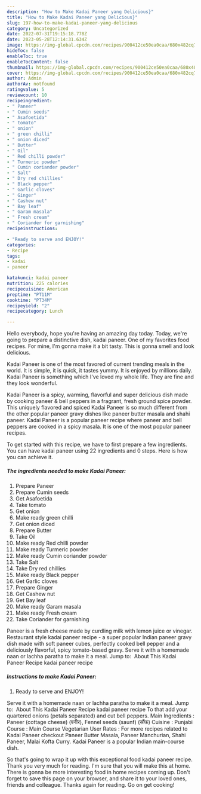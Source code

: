 ```yaml
---
description: "How to Make Kadai Paneer yang Delicious}"
title: "How to Make Kadai Paneer yang Delicious}"
slug: 197-how-to-make-kadai-paneer-yang-delicious
category: Uncategorized
date: 2022-07-31T19:15:18.778Z
date: 2023-05-28T12:14:31.634Z
image: https://img-global.cpcdn.com/recipes/900412ce50ea0caa/680x482cq70/kadai-paneer-recipe-main-photo.jpg
hideToc: false
enableToc: true
enableTocContent: false
thumbnail: https://img-global.cpcdn.com/recipes/900412ce50ea0caa/680x482cq70/kadai-paneer-recipe-main-photo.jpg
cover: https://img-global.cpcdn.com/recipes/900412ce50ea0caa/680x482cq70/kadai-paneer-recipe-main-photo.jpg
author: Admin
authorAv: notfound
ratingvalue: 5
reviewcount: 10
recipeingredient:
- " Paneer"
- " Cumin seeds"
- " Asafoetida"
- " tomato"
- " onion"
- " green chilli"
- " onion diced"
- " Butter"
- " Oil"
- " Red chilli powder"
- " Turmeric powder"
- " Cumin coriander powder"
- " Salt"
- " Dry red chillies"
- " Black pepper"
- " Garlic cloves"
- " Ginger"
- " Cashew nut"
- " Bay leaf"
- " Garam masala"
- " Fresh cream"
- " Coriander for garnishing"
recipeinstructions:

- "Ready to serve and ENJOY!"
categories:
- Recipe
tags:
- kadai
- paneer

katakunci: kadai paneer 
nutrition: 225 calories
recipecuisine: American
preptime: "PT11M"
cooktime: "PT34M"
recipeyield: "2"
recipecategory: Lunch

---
```



Hello everybody, hope you're having an amazing day today. Today, we're going to prepare a distinctive dish, kadai paneer. One of my favorites food recipes. For mine, I'm gonna make it a bit tasty. This is gonna smell and look delicious.

Kadai Paneer is one of the most favored of current trending meals in the world. It is simple, it is quick, it tastes yummy. It is enjoyed by millions daily. Kadai Paneer is something which I've loved my whole life. They are fine and they look wonderful.

Kadai Paneer is a spicy, warming, flavorful and super delicious dish made by cooking paneer &amp; bell peppers in a fragrant, fresh ground spice powder. This uniquely flavored and spiced Kadai Paneer is so much different from the other popular paneer gravy dishes like paneer butter masala and shahi paneer. Kadai Paneer is a popular paneer recipe where paneer and bell peppers are cooked in a spicy masala. It is one of the most popular paneer recipes.


To get started with this recipe, we have to first prepare a few ingredients. You can have kadai paneer using 22 ingredients and 0 steps. Here is how you can achieve it.

<!--inarticleads1-->

##### The ingredients needed to make Kadai Paneer:

1. Prepare  Paneer
1. Prepare  Cumin seeds
1. Get  Asafoetida
1. Take  tomato
1. Get  onion
1. Make ready  green chilli
1. Get  onion diced
1. Prepare  Butter
1. Take  Oil
1. Make ready  Red chilli powder
1. Make ready  Turmeric powder
1. Make ready  Cumin coriander powder
1. Take  Salt
1. Take  Dry red chillies
1. Make ready  Black pepper
1. Get  Garlic cloves
1. Prepare  Ginger
1. Get  Cashew nut
1. Get  Bay leaf
1. Make ready  Garam masala
1. Make ready  Fresh cream
1. Take  Coriander for garnishing


Paneer is a fresh cheese made by curdling milk with lemon juice or vinegar. Restaurant style kadai paneer recipe - a super popular Indian paneer gravy dish made with soft paneer cubes, perfectly cooked bell pepper and a deliciously flavorful, spicy tomato-based gravy. Serve it with a homemade naan or lachha paratha to make it a meal. Jump to: ️ About This Kadai Paneer Recipe kadai paneer recipe 

<!--inarticleads2-->

##### Instructions to make Kadai Paneer:


1. Ready to serve and ENJOY!

Serve it with a homemade naan or lachha paratha to make it a meal. Jump to: ️ About This Kadai Paneer Recipe kadai paneer recipe To that add your quartered onions (petals separated) and cut bell peppers. Main Ingredients : Paneer (cottage cheese) (पनीर), Fennel seeds (saunf) (सौंफ) Cuisine : Punjabi Course : Main Course Vegetarian User Rates : For more recipes related to Kadai Paneer checkout Paneer Butter Masala, Paneer Manchurian, Shahi Paneer, Malai Kofta Curry. Kadai Paneer is a popular Indian main-course dish. 

So that's going to wrap it up with this exceptional food kadai paneer recipe. Thank you very much for reading. I'm sure that you will make this at home. There is gonna be more interesting food in home recipes coming up. Don't forget to save this page on your browser, and share it to your loved ones, friends and colleague. Thanks again for reading. Go on get cooking!
